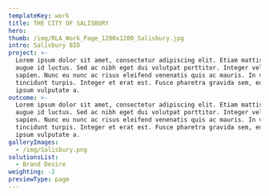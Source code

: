 ```yaml
---
templateKey: work
title: THE CITY OF SALISBURY
hero: 
thumb: /img/RLA_Work_Page_1200x1200_Salisbury.jpg
intro: Salisbury BID
project: >-
  Lorem ipsum dolor sit amet, consectetur adipiscing elit. Etiam mattis vitae
  augue id luctus. Sed ac nibh eget dui volutpat porttitor. Integer vel libero
  sapien. Nunc eu nunc ac risus eleifend venenatis quis ac mauris. In viverra
  tincidunt turpis. Integer et erat est. Fusce pharetra gravida sem, eu mattis
  ipsum vulputate a.
outcome: >-
  Lorem ipsum dolor sit amet, consectetur adipiscing elit. Etiam mattis vitae
  augue id luctus. Sed ac nibh eget dui volutpat porttitor. Integer vel libero
  sapien. Nunc eu nunc ac risus eleifend venenatis quis ac mauris. In viverra
  tincidunt turpis. Integer et erat est. Fusce pharetra gravida sem, eu mattis
  ipsum vulputate a.
galleryImages:
  - /img/Salisbury.png
solutionsList:
  - Brand Desire
weighting: -2
previewType: page
---
```

